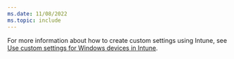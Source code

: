 ```yaml
---
ms.date: 11/08/2022
ms.topic: include
---
```


For more information about how to create custom settings using Intune, see [Use custom settings for Windows devices in Intune](/mem/intune/configuration/custom-settings-windows-10).